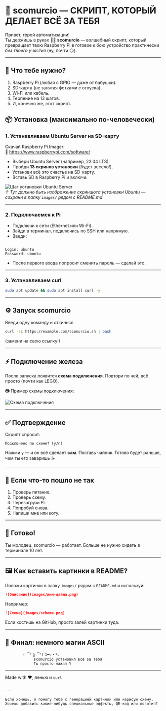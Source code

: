 
# 🚀 scomurcio — СКРИПТ, КОТОРЫЙ ДЕЛАЕТ ВСЁ ЗА ТЕБЯ

Привет, герой автоматизации!  
Ты держишь в руках 🧙‍♂️ **scomurcio** — волшебный скрипт, который превращает твою Raspberry Pi в готовое к бою устройство практически _без твоего участия_ (ну, почти 😏).

---

## 🧩 Что тебе нужно?

1. Raspberry Pi (любая с GPIO — даже от бабушки).
2. SD-карта (не занятая фотками с отпуска).
3. Wi-Fi или кабель.
4. Терпение на 13 шагов.
5. И, конечно же, этот скрипт.


## 📦 Установка (максимально по-человечески)

### 1. Устанавливаем Ubuntu Server на SD-карту

Скачай Raspberry Pi Imager:  
🔗 https://www.raspberrypi.com/software/

- Выбери Ubuntu Server (например, 22.04 LTS).
- Пройди **13 скринов установки** (будет весело!).
- Установи всё это счастье на SD-карту.
- Вставь SD в Raspberry Pi и включи.

![Шаг установки Ubuntu Server](images/step1.png)  
*↑ Тут должно быть изображение скриншота установки Ubuntu — сохрани в папку `images/` рядом с README.md*

---

### 2. Подключаемся к Pi

- Подключи к сети (Ethernet или Wi-Fi).
- Зайди в терминал, подключись по SSH или напрямую.
- Введи:

```

Login: ubuntu
Password: ubuntu

````

- После первого входа попросит сменить пароль — сделай это.

---

### 3. Устанавливаем curl

```bash
sudo apt update && sudo apt install curl -y
````

---

## ⚙️ Запуск scomurcio

Введи одну команду и откинься:

```bash
curl -sL https://example.com/scomurcio.sh | bash
```

(замени на свою ссылку!)

---

## ⚡ Подключение железа

После запуска появится **схема подключения**.
Повтори по ней, всё просто (почти как LEGO).

📷 Пример схемы подключения:

![Схема подключения](images/scheme.png)

---

## ✅ Подтверждение

Скрипт спросит:

```
Подключено по схеме? (y/n)
```

Нажми `y` — и он всё сделает **сам**.
Поставь чайник. Готово будет раньше, чем ты его заваришь ☕

---

## 🧠 Если что-то пошло не так

1. Проверь питание.
2. Проверь схему.
3. Перезагрузи Pi.
4. Попробуй снова.
5. Напиши мне или коту.

---

## 🎉 Готово!

Ты молодец. scomurcio — работает.
Больше не нужно сидеть в терминале 10 лет.

---

## 🖼 Как вставить картинки в README?

Положи картинки в папку `images/` рядом с `README.md` и используй:

```markdown
![Описание](images/имя-файла.png)
```

Например:

```markdown
![Схема](images/scheme.png)
```

Если хостишь на GitHub, просто залей картинки туда.

---

## 🧙 Финал: немного магии ASCII

```
        ( ͡° ͜ʖ ͡°)つ━☆・*。
        ⠀⠀⠀⠀scomurcio установил всё за тебя
        ⠀⠀⠀⠀Ты просто нажал Y
```

---

Made with ❤️, ленью и `curl`

```

---

Если хочешь, я помогу тебе с генерацией картинок или нарисую схему. Хочешь добавить какие-нибудь специальные эффекты, QR-код или логотип?
```

